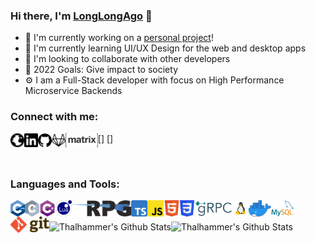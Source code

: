 ### Hi there, I'm [LongLongAgo][website] 👋

- 🔭 I'm currently working on a [personal project][github]!
- 🌱 I'm currently learning UI/UX Design for the web and desktop apps
- 👯 I'm looking to collaborate with other developers
- 🥅 2022 Goals: Give impact to society
- ⚙️ I am a Full-Stack developer with focus on High Performance Microservice Backends

### Connect with me:

[<img align="left" alt="thalhammer.it" height="22px" src="https://raw.githubusercontent.com/Thalhammer/Thalhammer/master/icons/globe.svg" />][website]
[<img align="left" alt="Dominik Thalhammer | LinkedIn" height="22px" src="https://raw.githubusercontent.com/Thalhammer/Thalhammer/master/icons/linkedin.svg" />]
[<img align="left" alt="Thalhammer | Github" height="22px" src="https://raw.githubusercontent.com/Thalhammer/Thalhammer/master/icons/github.svg" />][github]
[<img align="left" alt="Thalhammer | Gitlab" height="22px" src="https://raw.githubusercontent.com/Thalhammer/Thalhammer/master/icons/gitlab.svg" />][gitlab]
[<img align="left" alt="Thalhammer | Matrix" height="22px" src="https://raw.githubusercontent.com/Thalhammer/Thalhammer/master/icons/matrix.svg" />]

<br />

### Languages and Tools:

[<img align="left" alt="C++" height="26px" src="https://raw.githubusercontent.com/Thalhammer/Thalhammer/master/icons/cpp.svg" />][website]
[<img align="left" alt="C" height="26px" src="https://raw.githubusercontent.com/Thalhammer/Thalhammer/master/icons/c.svg" />][website]
[<img align="left" alt="C#" height="26px" src="https://raw.githubusercontent.com/Thalhammer/Thalhammer/master/icons/c_sharp.svg" />][website]
[<img align="left" alt="Lua" height="26px" src="https://raw.githubusercontent.com/Thalhammer/Thalhammer/master/icons/lua.svg" />][website]
[<img align="left" alt="RPG" height="26px" src="https://raw.githubusercontent.com/Thalhammer/Thalhammer/master/icons/ibm_rpg.png" />][website]
[<img align="left" alt="Typescript" height="26px" src="https://raw.githubusercontent.com/Thalhammer/Thalhammer/master/icons/ts.svg" />][website]
[<img align="left" alt="Javascript" height="26px" src="https://raw.githubusercontent.com/Thalhammer/Thalhammer/master/icons/js.svg" />][website]
[<img align="left" alt="Html 5" height="26px" src="https://raw.githubusercontent.com/Thalhammer/Thalhammer/master/icons/html5.svg" />][website]
[<img align="left" alt="CSS 3" height="26px" src="https://raw.githubusercontent.com/Thalhammer/Thalhammer/master/icons/css3.svg" />][website]
[<img align="left" alt="gRPC" height="26px" src="https://raw.githubusercontent.com/Thalhammer/Thalhammer/master/icons/grpc.svg" />][website]
[<img align="left" alt="Linux" height="26px" src="https://raw.githubusercontent.com/Thalhammer/Thalhammer/master/icons/linux.svg" />][website]
[<img align="left" alt="Docker" height="26px" src="https://raw.githubusercontent.com/Thalhammer/Thalhammer/master/icons/docker.png" />][website]
[<img align="left" alt="MySQL" height="26px" src="https://raw.githubusercontent.com/Thalhammer/Thalhammer/master/icons/mysql.svg" />][website]
[<img align="left" alt="Git" height="26px" src="https://raw.githubusercontent.com/Thalhammer/Thalhammer/master/icons/git.svg" />][website]

<br />
<br />

<img align="left" alt="Thalhammer's Github Stats" src="https://github-readme-stats.vercel.app/api?username=longlongagobysky&show_icons=true&hide_border=true&count_private=true" />
<img align="left" alt="Thalhammer's Github Stats" src="https://github-readme-stats.vercel.app/api/top-langs/?username=longlongagobysky&hide_border=true&layout=compact" />

[website]: https://longlongagobysky.it/
[github]: https://github.com/longlongagobysky/
[gitlab]: https://gitlab.com/longlongagobysky/
